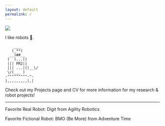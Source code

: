 ```yaml
---
layout: default
permalink: /
---
```


<img class="propic" src="{{site.url}}{{site.baseurl}}/assets/images/profile.jpg">

I like robots 🤖.
```
    ___
   (_**)
  __)##__
 (  )...()
 ||| PR2||
 ||| ...|()__\/
 \/(___ )
-"""""""""-"-
|,,,,,,,,,|,|
```

Check out my Projects page and CV for more information for my research & robot projects!


  
-----------------------------------------------------


Favorite Real Robot: Digit from Agility Robotics

Favorite Fictional Robot: BMO (Be More) from Adventure Time